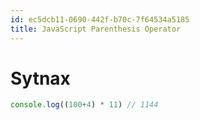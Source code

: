 ```yaml
---
id: ec5dcb11-0690-442f-b70c-7f64534a5185
title: JavaScript Parenthesis Operator
---
```


# Sytnax

``` javascript
console.log((100+4) * 11) // 1144
```
